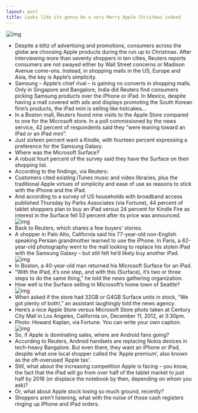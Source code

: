 ```yaml
---
layout: post
title: Looks like its gonna be a very Merry Apple Christmas indeed
---
```

![img](http://media.idownloadblog.com/wp-content/uploads/2012/12/Apple-store-holiday-2012-banner-iPad-mini.jpg)
* Despite a blitz of advertising and promotions, consumers across the globe are choosing Apple products during the run up to Christmas. After interviewing more than seventy shoppers in ten cities, Reuters reports consumers are not swayed either by Wall Street concerns or Madison Avenue come-ons. Instead, in shopping malls in the US, Europe and Asia, the key is Apple’s simplicity.
* Samsung – Apple’s chief rival – is gaining no converts in shopping malls. Only in Singapore and Bangalore, India did Reuters find consumers picking Samsung products over the iPhone or iPad. In Mexico, despite having a mall covered with ads and displays promoting the South Korean firm’s products, the iPad mini is selling like hotcakes…
* In a Boston mall, Reuters found nine visits to the Apple Store compared to one for the Microsoft store. In a poll commissioned by the news service, 42 percent of respondents said they “were leaning toward an iPad or an iPad mini”.
* Just sixteen percent want a Kindle, with fourteen percent expressing a preference for the Samsung Galaxy.
* Where was the Microsoft Surface?
* A robust fourt percent of the survey said they have the Surface on their shopping list.
* According to the findings, via Reuters:
* Customers cited existing iTunes music and video libraries, plus the traditional Apple virtues of simplicity and ease of use as reasons to stick with the iPhone and the iPad.
* And according to a survey of US households with broadband access published Thursday by Parks Associates (via Fortune), 44 percent of tablet shoppers plan to buy an iPad versus 24 percent for Kindle Fire as interest in the Surface fell 53 percent after its price was announced.
![img](http://media.idownloadblog.com/wp-content/uploads/2012/12/Parks-Associates-chart-Holiday-2012-tablet-buyers.gif)
* Back to Reuters, which shares a few buyers’ stories.
* A shopper in Palo Alto, California said his 77-year-old non-English speaking Persian grandmother learned to use the iPhone. In Paris, a 62-year-old photography went to the mall looking to replace his stolen iPad with the Samsung Galaxy – but still felt he’d likely buy another iPad.
![img](http://media.idownloadblog.com/wp-content/uploads/2012/12/Apple-store-holiday-2012-image-001.jpg)
* In Boston, a 40-year-old man returned his Microsoft Surface for an iPad.
* “With the iPad, it’s one step, and with this (Surface), it’s two or three steps to do the same thing,” he told the news gathering organization.
* How well is the Surface selling in Microsoft’s home town of Seattle?
![img](http://media.idownloadblog.com/wp-content/uploads/2012/12/Apple-store-holiday-2012-banner-MacBook-Pro.jpg)
* When asked if the store had 32GB or G4GB Surface units in stock, “We got plenty of both!,” an assistant laughingly told the news agency.
* Here’s a nice Apple Store versus Microsoft Store photo taken at Century City Mall in Los Angeles, California on, December 11, 2012, at 3:30pm.
* Photo: Howard Kaplan, via Fortune. You can write your own caption.
![img](http://media.idownloadblog.com/wp-content/uploads/2012/12/Century-City-Mall-in-Los-Angeles-Microsoft-Store-vs-Apple-Store.jpg)
* So, if Apple is dominating sales, where are Android fans going?
* According to Reuters, Android handsets are replacing Nokia devices in tech-heavy Bangalore. But even there, they want an iPhone or iPad, despite what one local shopper called the ‘Apple premium’, also known as the oft-overused ‘Apple tax‘.
* Still, what about the increasing competition Apple is facing – you know, the fact that the iPad will go from over half of the tablet market to just half by 2016 (or displace the notebook by then, depending on whom you ask)?
* Or, what about Apple stock losing so much ground, recently?
* Shoppers aren’t listening, what with the noise of those cash registers ringing up iPhone and iPad orders.

